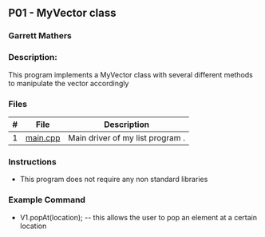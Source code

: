## P01 - MyVector class
### Garrett Mathers
### Description:

This program implements a MyVector class with several different methods to manipulate the
vector accordingly

### Files

|   #   | File     | Description                      |
| :---: | -------- | -------------------------------- |
|   1   | [main.cpp](main.cpp) | Main driver of my list program . |


### Instructions

- This program does not require any non standard libraries

### Example Command

- V1.popAt(location); -- this allows the user to pop an element at a certain location
